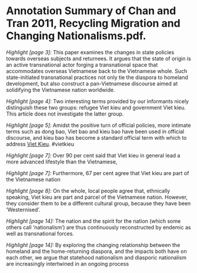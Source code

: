 # Annotation Summary of Chan and Tran 2011, Recycling Migration and Changing Nationalisms.pdf.
 *Highlight [page 3]:* This paper examines the changes in state policies towards overseas subjects and returnees. It argues that the state of origin is an active transnational actor forging a transnational space that accommodates overseas Vietnamese back to the Vietnamese whole. Such state-initiated transnational practices not only tie the diaspora to homeland development, but also construct a pan-Vietnamese discourse aimed at solidifying the Vietnamese nation worldwide.

 *Highlight [page 4]:* Two interesting terms provided by our informants nicely distinguish these two groups: refugee Viet kieu and government Viet kieu. This article does not investigate the latter group.

 *Highlight [page 5]:* Amidst the positive turn of official policies, more intimate terms such as dong bao, Viet bao and kieu bao have been used in official discourse, and kieu bao has become a standard official term with which to address [Viet Kieu](001.Notes/Viet%20Kieu.md). #vietkieu 

 *Highlight [page 7]:* Over 90 per cent said that Viet kieu in general lead a more advanced lifestyle than the Vietnamese,

 *Highlight [page 7]:* Furthermore, 67 per cent agree that Viet kieu are part of the Vietnamese nation

 *Highlight [page 8]:* On the whole, local people agree that, ethnically speaking, Viet kieu are part and parcel of the Vietnamese nation. However, they consider them to be a different cultural group, because they have been ‘Westernised’.

 *Highlight [page 14]:* The nation and the spirit for the nation (which some others call ‘nationalism’) are thus continuously reconstructed by endemic as well as transnational forces.

 *Highlight [page 14]:* By exploring the changing relationship between the homeland and the home-returning diaspora, and the impacts both have on each other, we argue that statehood nationalism and diasporic nationalism are increasingly intertwined in an ongoing process

